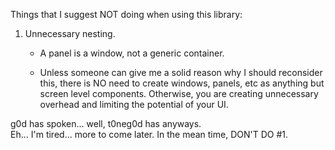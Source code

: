 Things that I suggest NOT doing when using this library:

1.  Unnecessary nesting.

    -   A panel is a window, not a generic container.

    -   Unless someone can give me a solid reason why I should
        reconsider this, there is NO need to create windows, panels, etc
        as anything but screen level components. Otherwise, you are
        creating unnecessary overhead and limiting the potential of your
        UI.

g0d has spoken... well, t0neg0d has anyways.\
Eh... I'm tired... more to come later. In the mean time, DON'T DO \#1.

